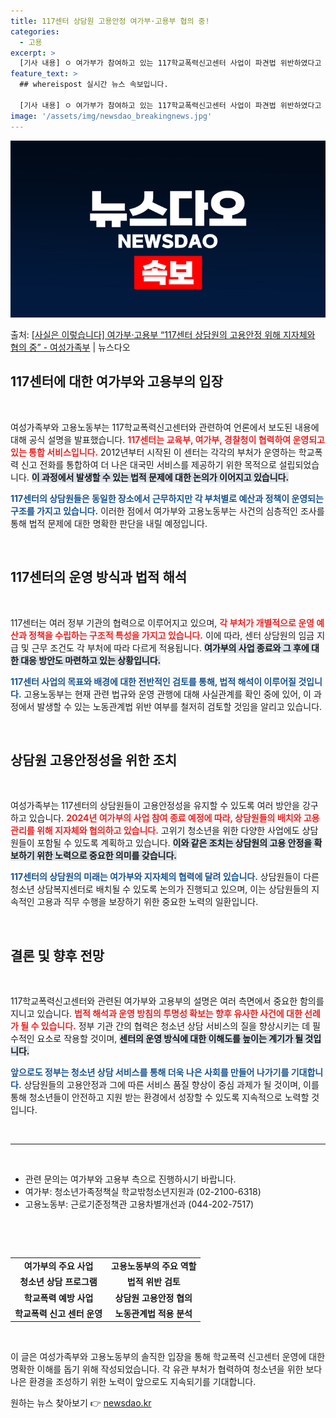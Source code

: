 ```yaml
---
title: 117센터 상담원 고용안정 여가부·고용부 협의 중!
categories:
  - 고용
excerpt: >
  [기사 내용] ㅇ 여가부가 참여하고 있는 117학교폭력신고센터 사업이 파견법 위반하였다고 보도 [여성가족부고…
feature_text: >
  ## whereispost 실시간 뉴스 속보입니다.

  [기사 내용] ㅇ 여가부가 참여하고 있는 117학교폭력신고센터 사업이 파견법 위반하였다고 보도 [여성가족부고…
image: '/assets/img/newsdao_breakingnews.jpg'
---
```


![뉴스다오 속보](/assets/img/newsdao_breakingnews.jpg)

<p>출처: <a href="https://newsdao.kr/2359" rel="dofollow">[사실은 이렇습니다] 여가부·고용부 “117센터 상담원의 고용안정 위해 지자체와 협의 중” - 여성가족부</a> | 뉴스다오</p>

<h2 data-ke-size="size26">117센터에 대한 여가부와 고용부의 입장</h2>

<p data-ke-size="size16">&nbsp;</p>

여성가족부와 고용노동부는 117학교폭력신고센터와 관련하여 언론에서 보도된 내용에 대해 공식 설명을 발표했습니다. <b><span style="color: #ee2323;">117센터는 교육부, 여가부, 경찰청이 협력하여 운영되고 있는 통합 서비스입니다.</span></b> 2012년부터 시작된 이 센터는 각각의 부처가 운영하는 학교폭력 신고 전화를 통합하여 더 나은 대국민 서비스를 제공하기 위한 목적으로 설립되었습니다. <b><span style="background-color: #21538527;">이 과정에서 발생할 수 있는 법적 문제에 대한 논의가 이어지고 있습니다.</span></b> 

<b><span style="color: #1a5490;">117센터의 상담원들은 동일한 장소에서 근무하지만 각 부처별로 예산과 정책이 운영되는 구조를 가지고 있습니다.</span></b> 이러한 점에서 여가부와 고용노동부는 사건의 심층적인 조사를 통해 법적 문제에 대한 명확한 판단을 내릴 예정입니다.

<p data-ke-size="size16">&nbsp;</p>

<h2 data-ke-size="size26">117센터의 운영 방식과 법적 해석</h2>

<p data-ke-size="size16">&nbsp;</p>

117센터는 여러 정부 기관의 협력으로 이루어지고 있으며, <b><span style="color: #ee2323;">각 부처가 개별적으로 운영 예산과 정책을 수립하는 구조적 특성을 가지고 있습니다.</span></b> 이에 따라, 센터 상담원의 임금 지급 및 근무 조건도 각 부처에 따라 다르게 적용됩니다. <b><span style="background-color: #21538527;">여가부의 사업 종료와 그 후에 대한 대응 방안도 마련하고 있는 상황입니다.</span></b> 

<b><span style="color: #1a5490;">117센터 사업의 목표와 배경에 대한 전반적인 검토를 통해, 법적 해석이 이루어질 것입니다.</span></b> 고용노동부는 현재 관련 법규와 운영 관행에 대해 사실관계를 확인 중에 있어, 이 과정에서 발생할 수 있는 노동관계법 위반 여부를 철저히 검토할 것임을 알리고 있습니다.

<p data-ke-size="size16">&nbsp;</p>

<h2 data-ke-size="size26">상담원 고용안정성을 위한 조치</h2>

<p data-ke-size="size16">&nbsp;</p>

여성가족부는 117센터의 상담원들이 고용안정성을 유지할 수 있도록 여러 방안을 강구하고 있습니다. <b><span style="color: #ee2323;">2024년 여가부의 사업 참여 종료 예정에 따라, 상담원들의 배치와 고용 관리를 위해 지자체와 협의하고 있습니다.</span></b> 고위기 청소년을 위한 다양한 사업에도 상담원들이 포함될 수 있도록 계획하고 있습니다. <b><span style="background-color: #21538527;">이와 같은 조치는 상담원의 고용 안정을 확보하기 위한 노력으로 중요한 의미를 갖습니다.</span></b> 

<b><span style="color: #1a5490;">117센터의 상담원의 미래는 여가부와 지자체의 협력에 달려 있습니다.</span></b> 상담원들이 다른 청소년 상담복지센터로 배치될 수 있도록 논의가 진행되고 있으며, 이는 상담원들의 지속적인 고용과 직무 수행을 보장하기 위한 중요한 노력의 일환입니다.

<p data-ke-size="size16">&nbsp;</p>

<h2 data-ke-size="size26">결론 및 향후 전망</h2>

<p data-ke-size="size16">&nbsp;</p>

117학교폭력신고센터와 관련된 여가부와 고용부의 설명은 여러 측면에서 중요한 함의를 지니고 있습니다. <b><span style="color: #ee2323;">법적 해석과 운영 방침의 투명성 확보는 향후 유사한 사건에 대한 선례가 될 수 있습니다.</span></b> 정부 기관 간의 협력은 청소년 상담 서비스의 질을 향상시키는 데 필수적인 요소로 작용할 것이며, <b><span style="background-color: #21538527;">센터의 운영 방식에 대한 이해도를 높이는 계기가 될 것입니다.</span></b> 

<b><span style="color: #1a5490;">앞으로도 정부는 청소년 상담 서비스를 통해 더욱 나은 사회를 만들어 나가기를 기대합니다.</span></b> 상담원들의 고용안정과 그에 따른 서비스 품질 향상이 중심 과제가 될 것이며, 이를 통해 청소년들이 안전하고 지원 받는 환경에서 성장할 수 있도록 지속적으로 노력할 것입니다.

<p data-ke-size="size16">&nbsp;</p>

<hr />

<p data-ke-size="size16">&nbsp;</p>

<ul>
    <li>관련 문의는 여가부와 고용부 측으로 진행하시기 바랍니다.</li>
    <li>여가부: 청소년가족정책실 학교밖청소년지원과 (02-2100-6318)</li>
    <li>고용노동부: 근로기준정책관 고용차별개선과 (044-202-7517)</li>
</ul>

<p data-ke-size="size16">&nbsp;</p>

<p data-ke-size="size16">&nbsp;</p>

<table style="width: 100%;">
    <tr>
        <td style="text-align: center; height: 17px;"><b>여가부의 주요 사업</b></td>
        <td style="text-align: center; height: 17px;"><b>고용노동부의 주요 역할</b></td>
    </tr>
    <tr>
        <td style="text-align: center; height: 17px;"><b>청소년 상담 프로그램</b></td>
        <td style="text-align: center; height: 17px;"><b>법적 위반 검토</b></td>
    </tr>
    <tr>
        <td style="text-align: center; height: 17px;"><b>학교폭력 예방 사업</b></td>
        <td style="text-align: center; height: 17px;"><b>상담원 고용안정 협의</b></td>
    </tr>
    <tr>
        <td style="text-align: center; height: 17px;"><b>학교폭력 신고 센터 운영</b></td>
        <td style="text-align: center; height: 17px;"><b>노동관계법 적용 분석</b></td>
    </tr>
</table>

<p data-ke-size="size16">&nbsp;</p>

이 글은 여성가족부와 고용노동부의 솔직한 입장을 통해 학교폭력 신고센터 운영에 대한 명확한 이해를 돕기 위해 작성되었습니다. 각 유관 부처가 협력하여 청소년을 위한 보다 나은 환경을 조성하기 위한 노력이 앞으로도 지속되기를 기대합니다. 

원하는 뉴스 찾아보기 👉 <a href="https://newsdao.kr" rel="dofollow">newsdao.kr</a>


